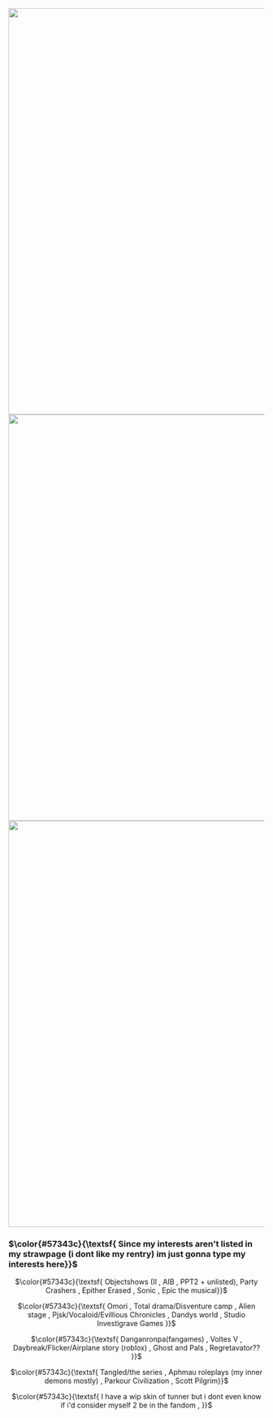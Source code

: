 
<p></p>


<p align="center">
<img src="https://64.media.tumblr.com/f994eb435efade4763eaf25046e074db/24e3b077138c0320-22/s2048x3072/54acfeca213dbc0452457bca3c4de5dda4a85526.pnj" width="800">
<img src="https://file.garden/Z1RDrf5S-wyca2lu/image_2025-01-26_124911391.png" width="800">
<img src="https://64.media.tumblr.com/f994eb435efade4763eaf25046e074db/24e3b077138c0320-22/s2048x3072/54acfeca213dbc0452457bca3c4de5dda4a85526.pnj" width="800">


<p align="center"><h3>$\color{#57343c}{\textsf{ Since my interests aren't listed in my strawpage (i dont like my rentry) im just gonna type my interests here}}$</h3>

<p align="center">$\color{#57343c}{\textsf{ Objectshows (II , AIB , PPT2 + unlisted), Party Crashers , Epither Erased , Sonic , Epic the musical}}$
<p align="center">$\color{#57343c}{\textsf{ Omori , Total drama/Disventure camp , Alien stage , Pjsk/Vocaloid/Evillious Chronicles , Dandys world , Studio Investigrave Games }}$
<p align="center">$\color{#57343c}{\textsf{ Danganronpa(fangames) , Voltes V , Daybreak/Flicker/Airplane story (roblox) , Ghost and Pals , Regretavator?? }}$
<p align="center">$\color{#57343c}{\textsf{ Tangled/the series , Aphmau roleplays (my inner demons mostly) , Parkour Civilization , Scott Pilgrim}}$

<p align="center">$\color{#57343c}{\textsf{ I have a wip skin of tunner but i dont even know if i'd consider myself 2 be in the fandom , }}$
</p>
